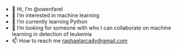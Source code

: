 - 👋 Hi, I’m @owenfarel
- 👀 I’m interested in machine learning 
- 🌱 I’m currently learning Python 
- 💞️ I’m looking for someone with who I can collaborate on machine learning in detection of leukemia
- 📫 How to reach me raphaelarcady@gmail.com

<!---
owenfarel/owenfarel is a ✨ special ✨ repository because its `README.md` (this file) appears on your GitHub profile.
You can click the Preview link to take a look at your changes.
--->
